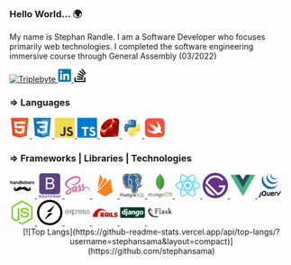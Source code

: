 ### Hello World... 🌍

My name is Stephan Randle. I am a Software Developer who focuses primarily web technologies. I completed the software engineering immersive course through General Assembly (03/2022)

<!-- Contact Me -->
<div>
    <a target="_blank" href="https://triplebyte.com/tb/stephan-randle-gqgkqpa">
    <img src="https://avatars.githubusercontent.com/u/12144133?s=200&v=4" width=24px alt="Triplebyte">
</a>
    <a target="_blank" href="https://www.linkedin.com/in/stephan-randle-38a30319a/">
<img src="icons/contact/linkedin-original.svg" width=24px alt="LinkedIn">
</a>
    <a target="_blank" href="https://stackoverflow.com/users/2908680/stephan-randle">
<img src="icons/contact/stackoverflow.svg" width=24px alt="Stack Overflow">
</a>
</div>
<!-- Languages -->
<div>
    <h3>⇒ Languages </h3>
    <a target="_blank" href="https://developer.mozilla.org/en-US/docs/Web/HTML">
        <img src="icons/html5-original.svg" width=36px alt="HTML5">
    </a>
    <a target="_blank" href="https://developer.mozilla.org/en-US/docs/Web/CSS">
        <img src="icons/css3-original.svg" width=36px alt="CSS3">
    </a>
    <a target="_blank" href="https://developer.mozilla.org/en-US/docs/Web/JavaScript">
        <img src="icons/javascript-original.svg" width=36px alt="Javascript">
    </a>
    <a target="_blank" href="https://www.typescriptlang.org">
        <img src="icons/typescript-original.svg" width=36px alt="Javascript">
    </a>
    <a target="_blank" href="https://ruby-doc.org">
        <img src="icons/ruby-original.svg" width=36px alt="Ruby">
    </a>
    <a target="_blank" href="https://docs.python.org/3/">
        <img src="icons/python-original.svg" width=36px alt="Python">
    </a>
    <a target="_blank" href="https://www.swift.org/documentation/">
        <img src="icons/swift-original.svg" width=36px alt="Swift">
    </a>
</div>
<!-- Frameworks -->
<div>
    <h3>⇒ Frameworks | Libraries | Technologies</h3>
    <a target="_blank" href="https://handlebarsjs.com/guide/">
        <img src="icons/handlebars-original.svg" width=45px alt="Handlebars">
    </a>
    <a target="_blank" href="https://getbootstrap.com/docs/5.1/getting-started/introduction/">
        <img src="icons/bootstrap-plain-wordmark.svg" width=45px alt="MongoDB">
    </a>
    <a target="_blank" href="https://sass-lang.com/documentation">
        <img src="icons/sass-original.svg" width=45px alt="Sass">
    </a>
    <a target="_blank" href="https://firebase.google.com/docs">
        <img src="icons/firebase-plain.svg" width=45px alt="Firebase">
    </a>
    <a target="_blank" href="https://www.postgresql.org/docs/current/">
        <img src="icons/postgresql-original-wordmark.svg" width=45px alt="PostgreSQL">
    </a>
    <a target="_blank" href="https://docs.mongodb.com">
        <img src="icons/mongodb-original-wordmark.svg" width=45px alt="MongoDB">
    </a>
    <a target="_blank" href="https://reactjs.org/docs/getting-started.html">
        <img src="icons/react-original.svg" width=45px alt="ReactJS">
    </a>
    <a target="_blank" href="https://www.gatsbyjs.com/docs">
        <img src="icons/gatsby-original.svg" width=45px alt="ReactJS">
    </a>
    <a target="_blank" href="https://vuejs.org/v2/guide/">
        <img src="icons/vuejs-original.svg" width=45px alt="ReactJS">
    </a>
    <a target="_blank" href="https://api.jquery.com">
        <img src="icons/jquery-original-wordmark.svg" width=45px alt="Javascript">
    </a>
    <a target="_blank" href="https://nodejs.org/en/docs/">
        <img src="icons/nodejs-original.svg" width=45px alt="Node.JS">
    </a>
    <a target="_blank" href="https://socket.io/docs/v4/">
        <img src="icons/socketio-original.svg" width=45px alt="Socket.io">
    </a>
    <a target="_blank" href="https://expressjs.com/en/4x/api.html">
        <img src="icons/express-original-wordmark.svg" width=45px alt="ExpressJS">
    </a>
    <a target="_blank" href="https://api.rubyonrails.org">
        <img src="icons/rails-plain-wordmark.svg" width=45px alt="Handlebars">
    </a>
    <a target="_blank" href="https://docs.djangoproject.com/en/4.0/">
        <img src="icons/django-line.svg" width=45px alt="Django">
    </a>
    <a target="_blank" href="https://flask.palletsprojects.com/en/2.0.x/">
        <img src="icons/flask-original.svg" width=45px alt="Flask">
    </a>
</div>

<div align="center">
[![Top Langs](https://github-readme-stats.vercel.app/api/top-langs/?username=stephansama&layout=compact)](https://github.com/stephansama)
    </div>
<!--
**stephansama/stephansama** is a ✨ _special_ ✨ repository because its `README.md` (this file) appears on your GitHub profile.

Here are some ideas to get you started:

- 🔭 I’m currently working on ...
- 🌱 I’m currently learning ...
- 👯 I’m looking to collaborate on ...
- 🤔 I’m looking for help with ...
- 💬 Ask me about ...
- 📫 How to reach me: ...
- 😄 Pronouns: ...
- ⚡ Fun fact: ...
-->
